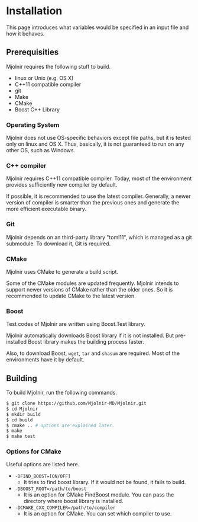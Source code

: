 # Installation

This page introduces what variables would be specified in an input file and
how it behaves.

## Prerequisities

Mjolnir requires the following stuff to build.

- linux or Unix (e.g. OS X)
- C++11 compatible compiler
- git
- Make
- CMake
- Boost C++ Library

### Operating System

Mjolnir does not use OS-specific behaviors except file paths, but it is tested
only on linux and OS X. Thus, basically, it is not guaranteed to run on any
other OS, such as Windows.

### C++ compiler

Mjolnir requires C++11 compatible compiler. Today, most of the environment
provides sufficiently new compiler by default.

If possible, it is recommended to use the latest compiler. Generally, a newer
version of compiler is smarter than the previous ones and generate the more
efficient executable binary.

### Git

Mjolnir depends on an third-party library "toml11", which is managed as a git
submodule. To download it, Git is required.

### CMake

Mjolnir uses CMake to generate a build script.

Some of the CMake modules are updated frequently. Mjolnir intends to support
newer versions of CMake rather than the older ones. So it is recommended to
update CMake to the latest version.

### Boost

Test codes of Mjolnir are written using Boost.Test library.

Mjolnir automatically downloads Boost library if it is not installed.
But pre-installed Boost library makes the building process faster.

Also, to download Boost, `wget`, `tar` and `shasum` are required. Most of the
environments have it by default.

## Building

To build Mjolnir, run the following commands.

```sh
$ git clone https://github.com/Mjolnir-MD/Mjolnir.git
$ cd Mjolnir
$ mkdir build
$ cd build
$ cmake .. # options are explained later.
$ make
$ make test
```

### Options for CMake

Useful options are listed here.

- `-DFIND_BOOST=[ON/OFF]`
  - It tries to find boost library. If it would not be found, it fails to build.
- `-DBOOST_ROOT=/path/to/boost`
  - It is an option for CMake FindBoost module. You can pass the directory where
    boost library is installed.
- `-DCMAKE_CXX_COMPILER=/path/to/compiler`
  - It is an option for CMake. You can set which compiler to use.
